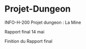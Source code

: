 # Projet-Dungeon
INFO-H-200
Projet dungeon : La Mine

Rapport final 14 mai

Finition du Rapport final
